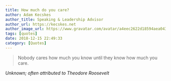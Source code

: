 ```yaml
---
title: How much do you care?
author: Adam Kecskes
author_title: Speaking & Leadership Advisor
author_url: https://kecskes.net
author_image_url: https://www.gravatar.com/avatar/a4eec2622d18594aea04310ae3ec577c
tags: [quotes]
date: 2018-12-15 22:49:33
category: [Quotes]
---
```


<blockquote>
<p>Nobody cares how much you know until they know how much you care.</p>
</blockquote>
<p><cite>Unknown; often attributed to Theodore Roosevelt</cite></p>
